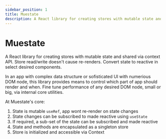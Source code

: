 ```yaml
---
sidebar_position: 1
title: Muestate
description: A React library for creating stores with mutable state and shared via context API.
---
```


# Muestate
A React library for creating stores with mutable state and shared via context API. Store read/write doesn't cause re-renders. Convert state to reactive in select desired components.

In an app with complex data structure or sofisticated UI with numerious DOM node, this library provides means to control which part of app should render and when. Fine tune performance of any desired DOM node, small or big, via internal core utilities.

At Muestate's core:
1. State is mutable `useRef`, app wont re-render on state changes
2. State changes can be subscribed to made reactive using `useState`
3. If required, a sub-set of the state can be subscribed and made reactive
4. State and methods are encapsulated as a singleton store
5. Store is initialized and accessible via Context